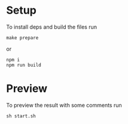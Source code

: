 # Setup

To install deps and build the files run
```
make prepare
```
or 
```
npm i
npm run build
```

# Preview

To preview the result with some comments run
```
sh start.sh
```
